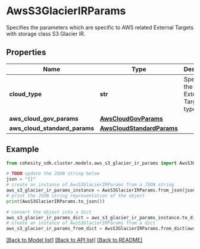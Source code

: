 # AwsS3GlacierIRParams

Specifies the parameters which are specific to AWS related External Targets with storage class S3 Glacier IR.

## Properties

Name | Type | Description | Notes
------------ | ------------- | ------------- | -------------
**cloud_type** | **str** | Specifies the AWS External Target type. | 
**aws_cloud_gov_params** | [**AwsCloudGovParams**](AwsCloudGovParams.md) |  | [optional] 
**aws_cloud_standard_params** | [**AwsCloudStandardParams**](AwsCloudStandardParams.md) |  | [optional] 

## Example

```python
from cohesity_sdk.cluster.models.aws_s3_glacier_ir_params import AwsS3GlacierIRParams

# TODO update the JSON string below
json = "{}"
# create an instance of AwsS3GlacierIRParams from a JSON string
aws_s3_glacier_ir_params_instance = AwsS3GlacierIRParams.from_json(json)
# print the JSON string representation of the object
print(AwsS3GlacierIRParams.to_json())

# convert the object into a dict
aws_s3_glacier_ir_params_dict = aws_s3_glacier_ir_params_instance.to_dict()
# create an instance of AwsS3GlacierIRParams from a dict
aws_s3_glacier_ir_params_from_dict = AwsS3GlacierIRParams.from_dict(aws_s3_glacier_ir_params_dict)
```
[[Back to Model list]](../README.md#documentation-for-models) [[Back to API list]](../README.md#documentation-for-api-endpoints) [[Back to README]](../README.md)


